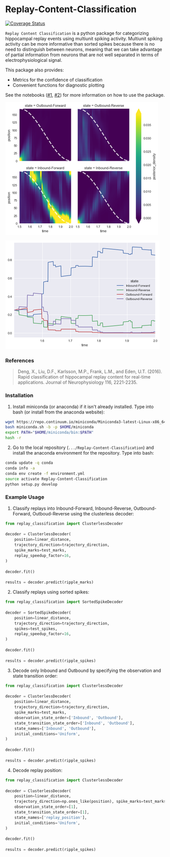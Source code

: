 # Replay-Content-Classification
[![Coverage Status](https://coveralls.io/repos/github/UriEdenLab/Replay-Content-Classification/badge.svg?branch=master)](https://coveralls.io/github/UriEdenLab/Replay-Content-Classification?branch=master)

`Replay Content Classification` is a python package for categorizing hippocampal replay events using multiunit spiking activity. Multiunit spiking activity can be more informative than sorted spikes because there is no need to distinguish between neurons, meaning that we can take advantage of partial information from neurons that are not well separated in terms of electrophysiological signal.

This package also provides:
+  Metrics for the confidence of classification
+  Convenient functions for diagnostic plotting

See the notebooks ([\#1](examples/Simulate_Ripple_Decoding_Data_Sorted_Spikes.ipynb), [\#2](examples/Simulate_Ripple_Decoding_Data_Clusterless.ipynb)) for more information on how to use the package.

![Posterior Density](/replay_example.png)

![Probability of States](/state_probability.png)

### References ###

> Deng, X., Liu, D.F., Karlsson, M.P., Frank, L.M., and Eden, U.T.
(2016). Rapid classification of hippocampal replay content for
real-time applications. Journal of Neurophysiology 116, 2221-2235.

### Installation ###

1. Install miniconda (or anaconda) if it isn't already installed. Type into bash (or install from the anaconda website):
```bash
wget https://repo.continuum.io/miniconda/Miniconda3-latest-Linux-x86_64.sh -O miniconda.sh;
bash miniconda.sh -b -p $HOME/miniconda
export PATH="$HOME/miniconda/bin:$PATH"
hash -r
```

2. Go to the local repository (`.../Replay-Content-Classification`) and install the anaconda environment for the repository. Type into bash:
```bash
conda update -q conda
conda info -a
conda env create -f environment.yml
source activate Replay-Content-Classification
python setup.py develop
```

### Example Usage ###

1. Classify replays into Inbound-Forward, Inbound-Reverse, Outbound-Forward, Outboud-Reverse using the clusterless decoder:
```python
from replay_classification import ClusterlessDecoder

decoder = ClusterlessDecoder(
    position=linear_distance,
    trajectory_direction=trajectory_direction,
    spike_marks=test_marks,
    replay_speedup_factor=16,
)

decoder.fit()

results = decoder.predict(ripple_marks)
```
2. Classify replays using sorted spikes:
```python
from replay_classification import SortedSpikeDecoder

decoder = SortedSpikeDecoder(
    position=linear_distance,
    trajectory_direction=trajectory_direction,
    spikes=test_spikes,
    replay_speedup_factor=16,
)

decoder.fit()

results = decoder.predict(ripple_spikes)
```
3. Decode only Inbound and Outbound by specifying the observation and state transition order:
```python
from replay_classification import ClusterlessDecoder

decoder = ClusterlessDecoder(
    position=linear_distance,
    trajectory_direction=trajectory_direction,
    spike_marks=test_marks,
    observation_state_order=['Inbound', 'Outbound'],
    state_transition_state_order=['Inbound', 'Outbound'],
    state_names=['Inbound', 'Outbound'],
    initial_conditions='Uniform',
)

decoder.fit()

results = decoder.predict(ripple_spikes)
```
4. Decode replay position:
```python
from replay_classification import ClusterlessDecoder

decoder = ClusterlessDecoder(
    position=linear_distance,
    trajectory_direction=np.ones_like(position), spike_marks=test_marks,
    observation_state_order=[1],
    state_transition_state_order=[1],
    state_names=['replay_position'],
    initial_conditions='Uniform',
)

decoder.fit()

results = decoder.predict(ripple_spikes)
```
